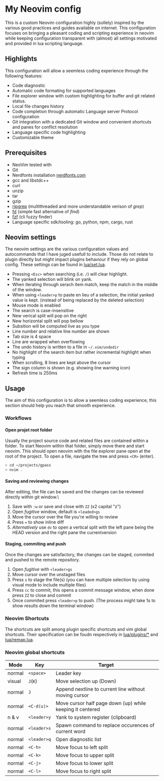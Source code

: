 # My Neovim config

This is a custom Neovim configuration highly (sollely) inspired by the various good practices and guides available on internet. This configuration focuses on bringing a pleasant coding and scripting experience in neovim while keeping configuration transparent with (almost) all settings motivated and provided in lua scripting language.

## Highlights

This configuration will allow a seemless coding experience through the following features:
- Code diagnostic
- Automatic code formating for supported languages
- File explorer window with custom highlighting for buffer and git related status.
- Local file changes history 
- Code completion through automatic Language server Protocol configuration
- Git integration with a dedicated Git window and convenient shortcuts and panes for conflict resolution
- Language specific code highlighting
- Customizable theme 

## Prerequisites

- NeoVim tested with 
- Git
- Nerdfonts installation [nerdfonts.com](https://www.nerdfonts.com/)
- gcc and libstdc++
- curl
- unzip
- tar
- gzip
- [ripgrep](https://github.com/BurntSushi/ripgrep) (multithreaded and more understandable verison of _grep_)
- [fd](https://github.com/sharkdp/fd) (simple fast alternative of _find_)
- [fzf](https://github.com/junegunn/fzf) (cli fuzzy finder)
- Language specific sdk/tooling: go, python, npm, cargo, rust

## Neovim settings

The neovim settings are the various configuration values and autocommands that I have juged usefull to include. Those do not relate to plugin directly but might impact plugins behaviour if they rely on global config. These settings can be found in [lua/set.lua](https://github.com/franadr/my_config/blob/main/neovim_config/lua/set.lua).

- Pressing `<Esc>` when searching (i.e. `/`) will clear highlight.
- The yanked selection will blink on yank.
- When iterating through serach item match, keep the match in the middle of the window.
- When using `<leader>p` to paste en lieu of a selection, the initial yanked value is kept. (instead of being replaced by the deleted selection)
- Mouse mode is enabled
- The search is case-insensitive
- New verical split will pop on the right
- New horizontal split will pop bellow
- Subsition will be computed live as you type
- Line number and relative line number are shown
- Tab size is 4 space
- Line are wrapped when overflowing
- The undo history is written to a file in `~/.vim/undodir`
- No highlight of the search item but rather incremental highlight when typing
- When scrolling, 8 lines are kept above the cursor
- The sign column is shown (e.g. showing line warning icon)
- Refresh time is 250ms

## Usage
The aim of this configuration is to allow a seemless coding experience, this section should help you reach that smooth experience.
### Workflows

#### Open projet root folder
Usually the project source code and related files are contained within a folder. To start Neovim within that folder, simply move there and start neovim. This should open neovim with the file explorer pane open at the root of the project.
To open a file, navigate the tree and press `<CR>` (enter).
```bash
> cd ~/projects/gpass
> nvim .
```

#### Saving and reviewing changes
After editing, the file can be saved and the changes can be reviewed directly within git window.\
1. Save with `:w` or save and close with `ZZ` (x2 capital "z")
2. Open _fugitive_ window, default is `<leaded>gs` 
3. Move the cursor over the file you're willing to review
4. Press `=` to show inline diff
5. _Alternatively_ use `dv` to open a vertical split with the left pane being the HEAD version and the right pane the currentversion

#### Staging, commiting and push
Once the changes are satisfactory, the changes can be staged, commited and pushed to the remote repository.
1. Open _fugitive_ with `<leader>gs`
2. Move cursor over the unstaged files
3. Press `s` to stage the file(s) (you can have multiple selection by using visual mode to include multiple files)
4. Press `cc` to commit, this opens a commit message window, when done press `ZZ` to close and commit
5. Once commited press `<leader>p` to push. (The process might take 1s to show results down the terminal window)

### Neovim Shortcuts

The shortcuts are split among plugin specific shortcuts and vim global shortcuts. Their specification can be foudn respectively in [lua/plugins/*](https://github.com/franadr/my_config/tree/main/neovim_config/lua/plugins) and [lua/remap.lua](https://github.com/franadr/my_config/blob/main/neovim_config/lua/remap.lua).

### Neovim global shortcuts

|Mode   |Key    |Target         |
|-------|-------|---------------|
|normal |`<space>`  |Leader key  |
|visual |`J`(`K`)   |Move selection up (Down)|
|normal |`J`        |Append nextline to current line without moving cursor|
|normal |`<C-d(u)>` |Move cursor half page down (up) while keeping it centered|
|n & v  |`<leader>y`|Yank to system register (clipboard)|
|normal |`<leader>s`|Spawn command to replace occurences of current word|
|normal |`<leader>q`|Open diagnostic list|
|normal |`<C-h>`    |Move focus to left split|
|normal |`<C-k>`    |Move focus to upper split|
|normal |`<C-j>`    |Move focus to lower split|
|normal |`<C-l>`    |Move focus to right split|
